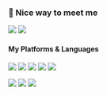 ### 👋 Nice way to meet me
<p>
  <a href="https://github.com/Yeonghoon-mo" target="_blank"><img src="https://img.shields.io/badge/Github-181717?style=flat&logo=Github&logoColor=white"/></a>
  <a href="https://harvest-firefly-bd3.notion.site/f5d5580ef7dd4b6a8cd8c4a20dee757f" target="_blank"><img src="https://img.shields.io/badge/Notion-000000?style=flat&logo=Notion&logoColor=white"/></a>
</p>

#### My Platforms & Languages
<p>
  <img src="https://img.shields.io/badge/SpringBoot-6DB33F?style=flat&logo=SpringBoot&logoColor=white">
  <img src="https://img.shields.io/badge/Nest.js-E0234E?style=flat&logo=NestJs&logoColor=white">
  <img src="https://img.shields.io/badge/Docker-2496ED?style=flat&logo=Docker&logoColor=white">
  <img src="https://img.shields.io/badge/Bitbucket-0052CC?style=flat&logo=Bitbucket&logoColor=white">
  <img src="https://img.shields.io/badge/Jira-0052CC?style=flat&logo=Jira&logoColor=white">
</p>
<p>
  <img src="https://img.shields.io/badge/Java-007396?style=flat-square&logo=Java&logoColor=white"/>
  <img src="https://img.shields.io/badge/TypeScript-3178C6?style=flat-square&logo=TypeScript&logoColor=white"/>
  <img src="https://img.shields.io/badge/Node.js-339933?style=flat-square&logo=Node.js&logoColor=white"/>
</p>
